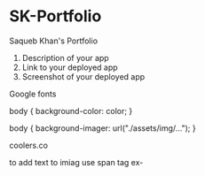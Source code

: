# SK-Portfolio
Saqueb Khan's Portfolio

1. Description of your app
2. Link to your deployed app
3. Screenshot of your deployed app

Google fonts

body {
    background-color: color;
}

body {
    background-imager: url("./assets/img/...");
}

coolers.co

to add text to imiag use span tag
ex- <span></span>